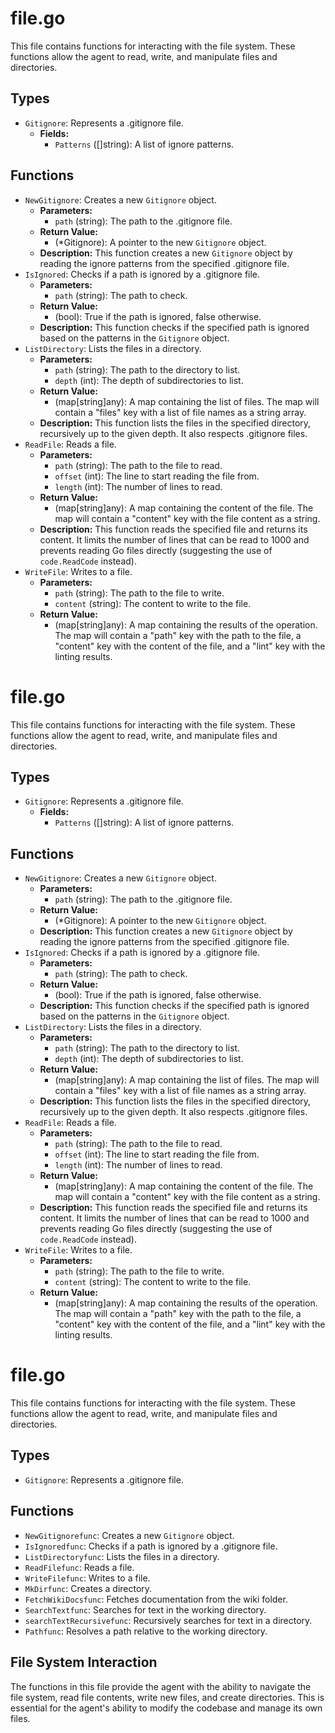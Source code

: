 # file.go

This file contains functions for interacting with the file system. These functions allow the agent to read, write, and manipulate files and directories.

## Types

-   `Gitignore`: Represents a .gitignore file.
    -   **Fields:**
        -   `Patterns` ([]string): A list of ignore patterns.

## Functions

-   `NewGitignore`: Creates a new `Gitignore` object.
    -   **Parameters:**
        -   `path` (string): The path to the .gitignore file.
    -   **Return Value:**
        -   (*Gitignore): A pointer to the new `Gitignore` object.
    -   **Description:** This function creates a new `Gitignore` object by reading the ignore patterns from the specified .gitignore file.
-   `IsIgnored`: Checks if a path is ignored by a .gitignore file.
    -   **Parameters:**
        -   `path` (string): The path to check.
    -   **Return Value:**
        -   (bool): True if the path is ignored, false otherwise.
    -   **Description:** This function checks if the specified path is ignored based on the patterns in the `Gitignore` object.
-   `ListDirectory`: Lists the files in a directory.
    -   **Parameters:**
        -   `path` (string): The path to the directory to list.
        -   `depth` (int): The depth of subdirectories to list.
    -   **Return Value:**
        -   (map[string]any): A map containing the list of files. The map will contain a "files" key with a list of file names as a string array.
    -   **Description:** This function lists the files in the specified directory, recursively up to the given depth. It also respects .gitignore files.
-   `ReadFile`: Reads a file.
    -   **Parameters:**
        -   `path` (string): The path to the file to read.
        -   `offset` (int): The line to start reading the file from.
        -   `length` (int): The number of lines to read.
    -   **Return Value:**
        -   (map[string]any): A map containing the content of the file. The map will contain a "content" key with the file content as a string.
    -   **Description:** This function reads the specified file and returns its content. It limits the number of lines that can be read to 1000 and prevents reading Go files directly (suggesting the use of `code.ReadCode` instead).
-   `WriteFile`: Writes to a file.
    -   **Parameters:**
        -   `path` (string): The path to the file to write.
        -   `content` (string): The content to write to the file.
    -   **Return Value:**
        -   (map[string]any): A map containing the results of the operation. The map will contain a "path" key with the path to the file, a "content" key with the content of the file, and a "lint" key with the linting results.
# file.go

This file contains functions for interacting with the file system. These functions allow the agent to read, write, and manipulate files and directories.

## Types

-   `Gitignore`: Represents a .gitignore file.
    -   **Fields:**
        -   `Patterns` ([]string): A list of ignore patterns.

## Functions

-   `NewGitignore`: Creates a new `Gitignore` object.
    -   **Parameters:**
        -   `path` (string): The path to the .gitignore file.
    -   **Return Value:**
        -   (*Gitignore): A pointer to the new `Gitignore` object.
    -   **Description:** This function creates a new `Gitignore` object by reading the ignore patterns from the specified .gitignore file.
-   `IsIgnored`: Checks if a path is ignored by a .gitignore file.
    -   **Parameters:**
        -   `path` (string): The path to check.
    -   **Return Value:**
        -   (bool): True if the path is ignored, false otherwise.
    -   **Description:** This function checks if the specified path is ignored based on the patterns in the `Gitignore` object.
-   `ListDirectory`: Lists the files in a directory.
    -   **Parameters:**
        -   `path` (string): The path to the directory to list.
        -   `depth` (int): The depth of subdirectories to list.
    -   **Return Value:**
        -   (map[string]any): A map containing the list of files. The map will contain a "files" key with a list of file names as a string array.
    -   **Description:** This function lists the files in the specified directory, recursively up to the given depth. It also respects .gitignore files.
-   `ReadFile`: Reads a file.
    -   **Parameters:**
        -   `path` (string): The path to the file to read.
        -   `offset` (int): The line to start reading the file from.
        -   `length` (int): The number of lines to read.
    -   **Return Value:**
        -   (map[string]any): A map containing the content of the file. The map will contain a "content" key with the file content as a string.
    -   **Description:** This function reads the specified file and returns its content. It limits the number of lines that can be read to 1000 and prevents reading Go files directly (suggesting the use of `code.ReadCode` instead).
-   `WriteFile`: Writes to a file.
    -   **Parameters:**
        -   `path` (string): The path to the file to write.
        -   `content` (string): The content to write to the file.
    -   **Return Value:**
        -   (map[string]any): A map containing the results of the operation. The map will contain a "path" key with the path to the file, a "content" key with the content of the file, and a "lint" key with the linting results.
# file.go

This file contains functions for interacting with the file system. These functions allow the agent to read, write, and manipulate files and directories.

## Types

-   `Gitignore`: Represents a .gitignore file.

## Functions

-   `NewGitignorefunc`: Creates a new `Gitignore` object.
-   `IsIgnoredfunc`: Checks if a path is ignored by a .gitignore file.
-   `ListDirectoryfunc`: Lists the files in a directory.
-   `ReadFilefunc`: Reads a file.
-   `WriteFilefunc`: Writes to a file.
-   `MkDirfunc`: Creates a directory.
-   `FetchWikiDocsfunc`: Fetches documentation from the wiki folder.
-   `SearchTextfunc`: Searches for text in the working directory.
-   `searchTextRecursivefunc`: Recursively searches for text in a directory.
-   `Pathfunc`: Resolves a path relative to the working directory.

## File System Interaction

The functions in this file provide the agent with the ability to navigate the file system, read file contents, write new files, and create directories. This is essential for the agent's ability to modify the codebase and manage its own files.
